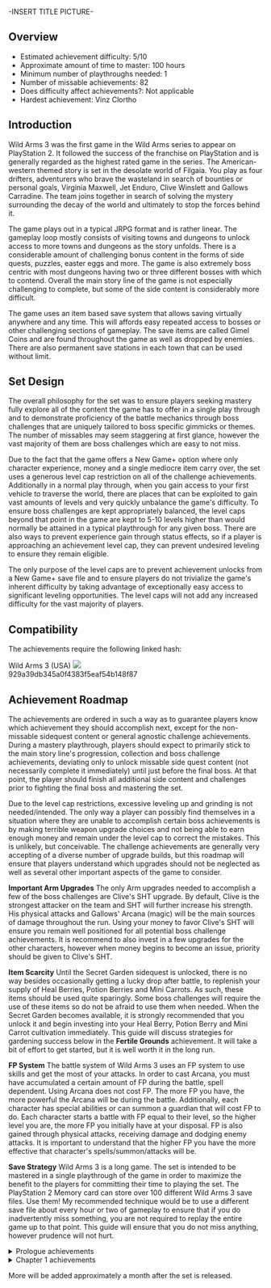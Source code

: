 -INSERT TITLE PICTURE-
## **Overview**

- Estimated achievement difficulty: 5/10 
- Approximate amount of time to master: 100 hours
- Minimum number of playthroughs needed: 1
- Number of missable achievements: 82
- Does difficulty affect achievements?: Not applicable
- Hardest achievement: Vinz Clortho


## **Introduction**

Wild Arms 3 was the first game in the Wild Arms series to appear on PlayStation 2.  It followed the success of the franchise on PlayStation and is generally regarded as the highest rated game in the series.  The American-western themed story is set in the desolate world of Filgaia.  You play as four drifters, adventurers who brave the wasteland in search of bounties or personal goals, Virginia Maxwell, Jet Enduro, Clive Winslett and Gallows Carradine.  The team joins together in search of solving the mystery surrounding the decay of the world and ultimately to stop the forces behind it.

The game plays out in a typical JRPG format and is rather linear.  The gameplay loop mostly consists of visiting towns and dungeons to unlock access to more towns and dungeons as the story unfolds.  There is a considerable amount of challenging bonus content in the forms of side quests, puzzles, easter eggs and more.  The game is also extremely boss centric with most dungeons having two or three different bosses with which to contend.  Overall the main story line of the game is not especially challenging to complete, but some of the side content is considerably more difficult.

The game uses an item based save system that allows saving virtually anywhere and any time.  This will affords easy repeated access to bosses or other challenging sections of gameplay.  The save items are called Gimel Coins and are found throughout the game as well as dropped by enemies.  There are also permanent save stations in each town that can be used without limit.


## **Set Design**

The overall philosophy for the set was to ensure players seeking mastery fully explore all of the content the game has to offer in a single play through and to demonstrate proficiency of the battle mechanics through boss challenges that are uniquely tailored to boss specific gimmicks or themes.  The number of missables may seem staggering at first glance, however the vast majority of them are boss challenges which are easy to not miss.

Due to the fact that the game offers a New Game+ option where only character experience, money and a single mediocre item carry over, the set uses a generous level cap restriction on all of the challenge achievements.  Additionally in a normal play through, when you gain access to your first vehicle to traverse the world, there are places that can be exploited to gain vast amounts of levels and very quickly unbalance the game's difficulty.  To ensure boss challenges are kept appropriately balanced, the level caps beyond that point in the game are kept to 5-10 levels higher than would normally be attained in a typical playthrough for any given boss.  There are also ways to prevent experience gain through status effects, so if a player is approaching an achievement level cap, they can prevent undesired leveling to ensure they remain eligible.

The only purpose of the level caps are to prevent achievement unlocks from a New Game+ save file and to ensure players do not trivialize the game's inherent difficulty by taking advantage of exceptionally easy access to significant leveling opportunities.  The level caps will not add any increased difficulty for the vast majority of players.


## **Compatibility**

The achievements require the following linked hash:

Wild Arms 3 (USA) ![](https://retroachievements.org/Images/labels/redump.png)<br>
929a39db345a0f4383f5eaf54b148f87


## **Achievement Roadmap**

The achievements are ordered in such a way as to guarantee players know which achievement they should accomplish next, except for the non-missable sidequest content or general agnostic challenge achievements.  During a mastery playthrough, players should expect to primarily stick to the main story line's progression, collection and boss challenge achievements, deviating only to unlock missable side quest content (not necessarily complete it immediately) until just before the final boss.  At that point, the player should finish all additional side content and challenges prior to fighting the final boss and mastering the set.

Due to the level cap restrictions, excessive leveling up and grinding is not needed/intended.  The only way a player can possibly find themselves in a situation where they are unable to accomplish certain boss achievements is by making terrible weapon upgrade choices and not being able to earn enough money and remain under the level cap to correct the mistakes.  This is unlikely, but conceivable.  The challenge achievements are generally very accepting of a diverse number of upgrade builds, but this roadmap will ensure that players understand which upgrades should not be neglected as well as several other important aspects of the game to consider.

**Important Arm Upgrades**
The only Arm upgrades needed to accomplish a few of the boss challenges are Clive's SHT upgrade.  By default, Clive is the strongest attacker on the team and SHT will further increase his strength.  His physical attacks and Gallows' Arcana (magic) will be the main sources of damage throughout the run.  Using your money to favor Clive's SHT will ensure you remain well positioned for all potential boss challenge achievements.  It is recommend to also invest in a few upgrades for the other characters, however when money begins to become an issue, priority should be given to Clive's SHT.

**Item Scarcity**
Until the Secret Garden sidequest is unlocked, there is no way besides occasionally getting a lucky drop after battle, to replenish your supply of Heal Berries, Potion Berries and Mini Carrots.  As such, these items should be used quite sparingly.  Some boss challenges will require the use of these items so do not be afraid to use them when needed.  When the Secret Garden becomes available, it is strongly recommended that you unlock it and begin investing into your Heal Berry, Potion Berry and Mini Carrot cultivation immediately.  This guide will discuss strategies for gardening success below in the **Fertile Grounds** achievement.  It will take a bit of effort to get started, but it is well worth it in the long run.

**FP System**
The battle system of Wild Arms 3 uses an FP system to use skills and get the most of your attacks.  In order to cast Arcana, you must have accumulated a certain amount of FP during the battle, spell dependent.  Using Arcana does not cost FP.  The more FP you have, the more powerful the Arcana will be during the battle.  Additionally, each character has special abilities or can summon a guardian that will cost FP to do.  Each character starts a battle with FP equal to their level, so the higher level you are, the more FP you initially have at your disposal.  FP is also gained through physical attacks, receiving damage and dodging enemy attacks.  It is important to understand that the higher FP you have the more effective that character's spells/summon/attacks will be.

**Save Strategy**
Wild Arms 3 is a long game.  The set is intended to be mastered in a single playthrough of the game in order to maximize the benefit to the players for committing their time to playing the set.  The PlayStation 2 Memory card can store over 100 different Wild Arms 3 save files.  Use them!  My recommended technique would be to use a different save file about every hour or two of gameplay to ensure that if you do inadvertently miss something, you are not required to replay the entire game up to that point.  This guide will ensure that you do not miss anything, however prudence will not hurt.

<details>
<summary>Prologue achievements</summary>

## **Missable achievements**<br>
Virginia's intro:
- none

Jet's intro:
- none

Clive's intro:
- A Pain in the Borgnine [m]
- Toxic Avenger [m]

Gallows' prologue:
- It Pays to be Honest [m]
- Didn't Divide and Conquer [m]

***

--INSERT ICON-- **Burn, Baby, Burn!** (XXX points)

_Description_

This tool is required to complete Virginia's intro and cannot be missed.

***

--INSERT ICON-- **Duplicity** (XXX points)

_Description_

Opening a duplicator door is required to complete Virginia's intro and cannot be missed.

***

--INSERT ICON-- **The Innocent** (XXX points)

_Description_

This will award on completion of Virginia's intro and cannot be missed.

***

--INSERT ICON-- **The Guarded** (XXX points)

_Description_

This will award on completion of Jet's intro and cannot be missed.

***

--INSERT ICON-- **It Pays to be Honest [m]** (XXX points)

_Description_

Speak to Ellen near the cave entrance in Baskar Colony.  She will ask Gallows three questions and depending on how he answers, she will give him different gifts.  In order to unlock this achievement and obtain the best gift of 5 Heal Berries and 3 Gimel Coins, give the following responses to her questions:

1. "How'd you guess?"
2. "Yeah. You wanna help me out?"
3. "I wanna run away and be free."

***

--INSERT ICON-- **Stay Frosty** (XXX points)

_Description_

This tool is required to complete Gallows' intro and cannot be missed.

***

--INSERT ICON-- **Didn't Divide and Conquer [m]** (XXX points)

_Description_

The boss in Gallows' intro is the Kesaran Pasaran, four sphere shaped enemies near the end of the Fallen Sanctuary dungeon.  The boss gimmick is that if two or three of the enemies are defeated, the remaining one will resurrect the them.  This is to teach you to use the Extension ability which will multitarget Gallows' Arcana.  The goal of this achievement is to defeat the Kesaran Pasaran without them resurrecting at any point.  In order to do this, attack each of the enemies several times, but be careful to not kill more than one of them.  When Gallows runs out of bullets, it is safer to attack with his physical attack to build up FP as it is less likely to deal significant damage.  Once Gallows has more than 75 Arcana, use the Extension-Refrigerate skill to dispatch the Kesaran Parasan and earn the achievement.

--INSERT DEMO VIDEO--

***

--INSERT ICON-- **The Free Spirit** (XXX points)

_Description_

This will award on completion of Gallows' intro and cannot be missed.

***

--INSERT ICON-- **A Pain in the Borgnine [m]** (XXX points)

_Description_

Near the entrance to the Den of Miasma, a man named Borgnine will give Clive a Heal Berry if you talk to him.  After three heal berries he will stop giving Clive items and repeat the same text if spoken to again.  If you continue to speak to Borgnine a total of ten times however, he will change his text and give Clive a Gimel Coin.  Receiving the Gime Coin will unlock this achievement.

***

--INSERT ICON-- **Despoil the Den** (XXX points)

_Description_

Open the five treasure chests within the Den of Miasma.  Several chests are out the open and easy to find.  Shortly after finding the chest with the Gimel Coin, enter the next doorway and look for a crack on the western wall across from where you enter.  Bomb this wall to reveal a secret room with the last two treasure chests as well as an optional boss fight that can be accessed much later in the game.

***

--INSERT ICON-- **Toxic Avenger [m]** (XXX points)

_Description_

The finale of Clive's intro is a second boss battle against the Goldrake he first encountered in the Den of Miasma.  The Goldrake will poison Clive shortly after the fight begins and Clive will lose 20% of his max health every turn.  In order to defeat the Goldrake, Clive will have to hit it with two Lock On shots requiring a total of 50 FP.  Clive will not survive long enough to kill the Goldrake without using a Heal Berry or two as long as he remains poisoned.  Heal as necessary and defeat the Goldrake while still poisoned to earn this achievement.

--INSERT DEMO VIDEO--

***

--INSERT ICON-- **The Sharpshooter** (XXX points)

_Description_

This will award upon completion of Clive's intro and cannot be missed.
</details>
<details>
<summary>Chapter 1 achievements</summary>

## **Missable achievements**<br>
- Train Surfer [m]
- Granny Knows Best [m]
- The Old Fashionged Way [m]
- Somebody's Watching Me [m]
- Sacked the Serpent [m]
- Disco Inferno [m]
- Indirect Assault [m]
- The Tortoise and the Hares [m]
- The High Road [m]

***

--INSERT ICON-- **Train Surfer [m]** (XXX points)

_Description_

There are several aspects of this battle that need to be considered in order to unlock the achievement:

1. Do not allow any party members to fall: Virginia is the most vulnerable, so having her defend reguarly is very important.  Avoid attacking with her because if she does attack, the next time she defends, she will reload her ARM and invalidate the achievement.  She should only be used for defending herself and using an emergency Heal Berry because she will act first each turn.

2. Make sure Janus is note defeated before Dario or Romero.  As soon as Janus's HP reaches 0, the fight ends.  The goal should be to focus Clive's, Jet's and Gallows' attacks on either Dario or Romero first.  Immediately switch fire to the other as soon as the first is defeated and lastly defeat Janus.  Clive and Jet should never stop attacking and Gallows' should provide healing when necessary.  Clive and Jet will surely run out of bullets fairly early in the fight, but still do reasonable damage with physical attacks.  Continue to chip away at the enemies with physical attacks until they are defeated.

3. Do not defend after shooting an ARM because that will reload the bullets and invalidate the achievement.  Because the risk to Virginia is too high, she should never fire her ARM during this fight to preserve her defend option.

--INSERT DEMO VIDEO--

***

--INSERT ICON-- **Halle's Task** (XXX points)

_Description_

This achievement will unlock during the cutscene with Halle shortly after the party arrives in the Baskar Colony.  It cannot be missed.

***

--INSERT ICON-- **Granny Knows Best [m]** (XXX points)

_Description_

If you speak with Halle again before departing Baskar Colony to battle the four guardians at the Fallen Sanctuary, she will tell you the order that she defeated the guardians many years ago.  This achievement requires you to defeat them in the same order.  The achievement must be done in a single session, without leaving the roof of the Fallen Sanctuary (this includes Game Overing or reseting).  The guardians must be defeated in the following order: Grudiev at the east monolith, Fengalon at the west monolith, Schturdark at the north monolith and Moor gault at the south monolith.  You will need to rely on Heal Berries for healing until after you've defeated the third guardian, so try to ensure you get the best possible economy from them.

Grudiev - Grudiev will counter every attack, but has a low hit rate.  Defend with everyone on the first turn to minimize damage from the Planet Breaker attacker that he begins the fight with.  After that, attack him as able, health dependent with all characters.  If Virginia can get to 25 FP, it is a idea to have her use a Mystic Heal Berry as it will only deplete 1 of your stock, but provide the healing benefit to all characters.  Grudiev will be fairly simple to take down.

Fengalon - Begin the battle by defending with all characters to minimize damage from the Hi-Speed Ripper attack.  Fengalon has high RFX and will almost always get the first move each turn.  He is more dangerous than Grudiev, but he is susceptible to Earth magic, so ensure Gallows is equipped with the Terra Roar medium for access to the Petrify Arcana.  Because Fengalon will usually act before Virginia, heal as necessary anticipating the worst case scenario.  Again, attempt to get Virginia's FP above 25 so you can use a Mystic Heal Berry.

Schturdark - Defend with all characters on the first turn to minimize damage from Assault Tide.  Afterwards, ensure Gallows is equipped with the Gale Claw medium so he can use Inspire against Schturdark.  Schturdark will often heal after taking Arcana damage, but the net damage is still likely than Gallows will be able to deal with his ARM.  Look for an opportunity to Mystic Heal Berry with Virginia to preserve resources and this guardian should not be extremely challenging.

Moor Gault - Defend with all characters on the first turn to minimize damage from Vapor Blast.  Moor Gault is very weak to Refrigerate, so make sure Gallows is equipped with the Aqua Roar medium.  Keep HP high enough to avoid a deathblow and this battle will play out similarly to the other three.  Upon defeating Moor Gault, the achievement will unlock.
</details>

More will be added approximately a month after the set is released.